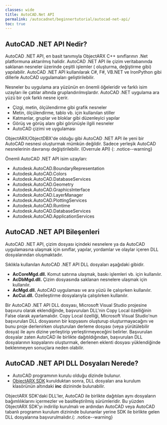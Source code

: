```yaml
---
classes: wide
title: AutoCAD.Net API
permalink: /autocadnet/beginnertutorial/autocad-net-api/
toc: true
---
```


## AutoCAD .NET API Nedir?

AutoCAD .NET API, en basit tanımıyla ObjectARX C++ sınıflarının .Net platformuna aktarılmış halidir. AutoCAD .NET API ile çizim veritabanında saklanan nesneler üzerinde çeşitli işlemler ( oluşturma, değiştirme gibi) yapılabilir. AutoCAD .NET API kullanılarak C#, F#, VB.NET ve IronPython gibi dillerle AutoCAD uygulamaları geliştirilebilir.

Nesneler bu uygulama ara yüzünün en önemli öğeleridir ve farklı isim uzayları ile çatılar altında gruplandırılmışlardır. AutoCAD .NET uygulama ara yüzü bir çok farklı nesne içerir.

- Çizgi, metin, ölçülendirme gibi grafik nesneler
- Metin, ölçülendirme, tablo vb. için kullanılan stiller
- Katmanlar, gruplar ve bloklar gibi düzenleyici yapılar
- Görüş ve görüş alanı gibi görünüşle ilgili nesneler
- AutoCAD çizimi ve uygulaması

ObjectARX/ObjectDBX'de olduğu gibi AutoCAD .NET API ile yeni bir AutoCAD nesnesi oluşturmak mümkün değildir. Sadece yerleşik AutoCAD nesnelerinin davranışı değiştirilebilir. (Overrule API) 
{: .notice--warning}

Önemli AutoCAD .NET API isim uzayları:

- Autodesk.AutoCAD.BoundaryRepresentation 
- Autodesk.AutoCAD.Colors
- Autodesk.AutoCAD.DatabaseServices
- Autodesk.AutoCAD.Geometry
- Autodesk.AutoCAD.GraphicsInterface
- Autodesk.AutoCAD.LayerManager
- Autodesk.AutoCAD.PlottingServices
- Autodesk.AutoCAD.Runtime
- Autodesk.AutoCAD.DatabaseServices
- Autodesk.AutoCAD.ApplicationServices

## AutoCAD .NET API Bileşenleri

AutoCAD .NET API, çizim dosyası içindeki nesnelere ya da AutoCAD uygulamasına ulaşmak için sınıflar, yapılar, yordamlar ve olaylar içeren DLL dosyalarından oluşmaktadır.

Sıklıkla kullanılan AutoCAD .NET API DLL dosyaları aşağıdaki gibidir.

- **AcCoreMgd.dll.** Komut satırına ulaşmak, baskı işlemleri vb. için kullanılır.
- **AcDbMgd.dll.** Çizim dosyasında saklanan nesnelere ulaşmak için kullanılır.
- **AcMgd.dll.** AutoCAD uygulaması ve ara yüzü ile çalışırken kullanılır.
- **AcCui.dll.** Özelleştirme dosyalarıyla çalışılırken kullanılır.

Bir AutoCAD .NET API DLL dosyası, Microsoft Visual Studio projesine başvuru olarak eklendiğinde, başvurulan DLL'nin Copy Local özelliğinin False olarak ayarlamalıdır. Copy Local özelliği, Microsoft Visual Studio'nun başvurulan DLL dosyasının bir kopyasını oluşturup oluşturmayacağını ve bunu proje derlenirken oluşturulan derleme dosyası (veya yürütülebilir dosya) ile aynı dizine yerleştirip yerleştirmeyeceğini belirler. Başvurulan dosyalar zaten AutoCAD ile birlikte dağıtıldığından, başvurulan DLL dosyalarının kopyalarını oluşturmak, derlenen eklenti dosyası yüklendiğinde beklenmeyen sonuçlara neden olabilir.

## AutoCAD .NET API DLL Dosyaları Nerede?

- AutoCAD programının kurulu olduğu dizinde bulunur.
- [ObjectARX SDK](https://www.autodesk.com/adn)  kurulduktan sonra, DLL dosyaları ana kurulum klasörünün altındaki **inc** dizininde bulunabilir.

ObjectARX SDK'daki DLL'ler, AutoCAD ile birlikte dağıtılan aynı dosyaların bağımlılıklarını içermezler ve  basitleştirilmiş sürümleridir. Bu yüzden ObjectARX SDK'yı indirilip kurulmalı ve ardından AutoCAD veya AutoCAD tabanlı programın kurulum dizininde bulunanlar yerine SDK ile birlikte gelen DLL dosyalarına başvurulmalıdır.{: .notice--warning}

